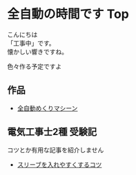 # 全自動の時間です Top
こんにちは  
「工事中」です。  
懐かしい響きですね。  

色々作る予定ですよ

## 作品
+ [全自動めくりマシーン](./create/mekuri_v01/index.html)

## 電気工事士2種 受験記
コツとか有用な記事を紹介しません

+ [スリーブを入れやすくするコツ](denkou2/suribu_kotu/index.html)


